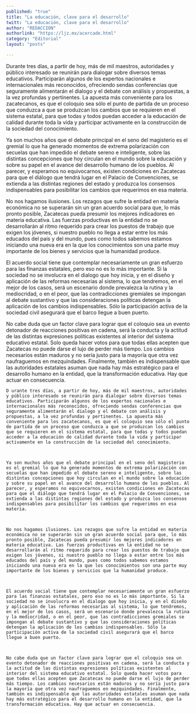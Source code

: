```yaml
---
published: "true"
title: "La educación, clave para el desarrollo"
twitt: "La educación, clave para el desarrollo"
author: "REDACCION"
authorlink: "https://ljz.mx/acercade.html"
category: "Editorial"
layout: "posts"

---
```



  
  
  
  
  



  Durante tres días, a partir de hoy, más de mil maestros, autoridades y público interesado se reunirán para dialogar sobre diversos temas educativos. Participarán algunos de los expertos nacionales e internacionales más reconocidos, ofreciendo sendas conferencias que seguramente alimentarán el dialogo y el debate con análisis y propuestas, a la vez profundas y pertinentes. La apuesta más conveniente para los zacatecanos, es que el coloquio sea sólo el punto de partida de un proceso que conduzca a que se produzcan los cambios que se requieren en el sistema estatal, para que todas y todos puedan acceder a la educación de calidad durante toda la vida y participar activamente en la construcción de la sociedad del conocimiento.



  Ya son muchos años que el debate principal en el seno del magisterio es el gremial lo que ha generado momentos de extrema polarización con secuelas que han impedido el debate sereno e inteligente, sobre las distintas concepciones que hoy circulan en el mundo sobre la educación y sobre su papel en el avance del desarrollo humano de los pueblos. Al parecer, y esperamos no equivocarnos, existen condiciones en Zacatecas para que el diálogo que tendrá lugar en el Palacio de Convenciones, se extienda a las distintas regiones del estado y produzca los consensos indispensables para posibilitar los cambios que requerimos en esa materia.



  No nos hagamos ilusiones. Los rezagos que sufre la entidad en materia económica no se superarán sin un gran acuerdo social para que, lo más pronto posible, Zacatecas pueda presumir los mejores indicadores en materia educativa. Las fuerzas productivas en la entidad no se desarrollarán al ritmo requerido para crear los puestos de trabajo que exigen los jóvenes, si nuestro pueblo no llega a estar entre los más educados del país y del mundo, pues como todos sabemos estamos iniciando una nueva era en la que los conocimientos son una parte muy importante de los bienes y servicios que la humanidad produce.



  El acuerdo social tiene que contemplar necesariamente un gran esfuerzo para las finanzas estatales, pero eso no es lo más importante. Si la sociedad no se involucra en el dialogo que hoy inicia, y en el diseño y aplicación de las reformas necesarias al sistema, lo que tendremos, en el mejor de los casos, será un escenario donde prevalezca la rutina y la mediocridad, o en el peor, que las contradicciones gremiales se impongan al debate sustantivo y que las consideraciones políticas detengan la aplicación de los cambios indispensables. Sólo la participación activa de la sociedad civil asegurará que el barco llegue a buen puerto.



  No cabe duda que un factor clave para lograr que el coloquio sea un evento detonador de reacciones positivas en cadena, será la conducta y la actitud de las distintas expresiones políticas existentes al interior del sistema educativo estatal. Solo queda hacer votos para que todas ellas acepten que Zacatecas no puede darse el lujo de perder más tiempo. Los cambios necesarios están maduros y no sería justo para la mayoría que otra vez naufraguemos en mezquindades. Finalmente, también es indispensable que las autoridades estatales asuman que nada hay más estratégico para el desarrollo humano en la entidad, que la transformación educativa. Hay que actuar en consecuencia.  



  
  
  
  
  
  
  
  
  
    D urante tres días, a partir de hoy, más de mil maestros, autoridades y público interesado se reunirán para dialogar sobre diversos temas educativos. Participarán algunos de los expertos nacionales e internacionales más reconocidos, ofreciendo sendas conferencias que seguramente alimentarán el dialogo y el debate con análisis y propuestas, a la vez profundas y pertinentes. La apuesta más conveniente para los zacatecanos, es que el coloquio sea sólo el punto de partida de un proceso que conduzca a que se produzcan los cambios que se requieren en el sistema estatal, para que todas y todos puedan acceder a la educación de calidad durante toda la vida y participar activamente en la construcción de la sociedad del conocimiento.
  
  
  
    Ya son muchos años que el debate principal en el seno del magisterio es el gremial lo que ha generado momentos de extrema polarización con secuelas que han impedido el debate sereno e inteligente, sobre las distintas concepciones que hoy circulan en el mundo sobre la educación y sobre su papel en el avance del desarrollo humano de los pueblos. Al parecer, y esperamos no equivocarnos, existen condiciones en Zacatecas para que el diálogo que tendrá lugar en el Palacio de Convenciones, se extienda a las distintas regiones del estado y produzca los consensos indispensables para posibilitar los cambios que requerimos en esa materia.
  
  
  
    No nos hagamos ilusiones. Los rezagos que sufre la entidad en materia económica no se superarán sin un gran acuerdo social para que, lo más pronto posible, Zacatecas pueda presumir los mejores indicadores en materia educativa. Las fuerzas productivas en la entidad no se desarrollarán al ritmo requerido para crear los puestos de trabajo que exigen los jóvenes, si nuestro pueblo no llega a estar entre los más educados del país y del mundo, pues como todos sabemos estamos iniciando una nueva era en la que los conocimientos son una parte muy importante de los bienes y servicios que la humanidad produce.
  
  
  
    El acuerdo social tiene que contemplar necesariamente un gran esfuerzo para las finanzas estatales, pero eso no es lo más importante. Si la sociedad no se involucra en el dialogo que hoy inicia, y en el diseño y aplicación de las reformas necesarias al sistema, lo que tendremos, en el mejor de los casos, será un escenario donde prevalezca la rutina y la mediocridad, o en el peor, que las contradicciones gremiales se impongan al debate sustantivo y que las consideraciones políticas detengan la aplicación de los cambios indispensables. Sólo la participación activa de la sociedad civil asegurará que el barco llegue a buen puerto.
  
  
  
    No cabe duda que un factor clave para lograr que el coloquio sea un evento detonador de reacciones positivas en cadena, será la conducta y la actitud de las distintas expresiones políticas existentes al interior del sistema educativo estatal. Solo queda hacer votos para que todas ellas acepten que Zacatecas no puede darse el lujo de perder más tiempo. Los cambios necesarios están maduros y no sería justo para la mayoría que otra vez naufraguemos en mezquindades. Finalmente, también es indispensable que las autoridades estatales asuman que nada hay más estratégico para el desarrollo humano en la entidad, que la transformación educativa. Hay que actuar en consecuencia. 
  

